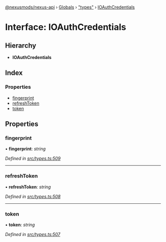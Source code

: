 [@nexusmods/nexus-api](../README.md) › [Globals](../globals.md) › ["types"](../modules/_types_.md) › [IOAuthCredentials](_types_.ioauthcredentials.md)

# Interface: IOAuthCredentials

## Hierarchy

* **IOAuthCredentials**

## Index

### Properties

* [fingerprint](_types_.ioauthcredentials.md#fingerprint)
* [refreshToken](_types_.ioauthcredentials.md#refreshtoken)
* [token](_types_.ioauthcredentials.md#token)

## Properties

###  fingerprint

• **fingerprint**: *string*

*Defined in [src/types.ts:509](https://github.com/Nexus-Mods/node-nexus-api/blob/master/src/types.ts#L509)*

___

###  refreshToken

• **refreshToken**: *string*

*Defined in [src/types.ts:508](https://github.com/Nexus-Mods/node-nexus-api/blob/master/src/types.ts#L508)*

___

###  token

• **token**: *string*

*Defined in [src/types.ts:507](https://github.com/Nexus-Mods/node-nexus-api/blob/master/src/types.ts#L507)*
